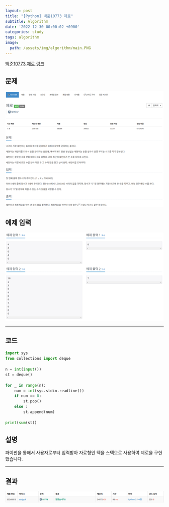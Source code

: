 ```yaml
---
layout: post
title: "[Python] 백준10773 제로"
subtitle: Algorithm
date: '2022-12-30 00:00:02 +0900'
categories: study
tags: algorithm
image:
  path: /assets/img/algorithm/main.PNG
---
```


[백준10773 제로 링크](https://www.acmicpc.net/problem/10773)

<!--more-->

## 문제
![문제](/assets/img/algorithm/221230/문제-제로.PNG)

## 예제 입력
![예제](/assets/img/algorithm/221230/예제-제로.PNG)

---

## 코드
```Python
import sys
from collections import deque 

n = int(input())
st = deque()

for _ in range(n):
    num = int(sys.stdin.readline())
    if num == 0:
        st.pop()
    else :
        st.append(num)

print(sum(st))
```
## 설명
파이썬을 통해서 사용자로부터 입력받아 자료형인 덱을 스택으로 사용하여 제로을 구현했습니다. <br>

---

## 결과
![결과](/assets/img/algorithm/221230/결과-제로.PNG)